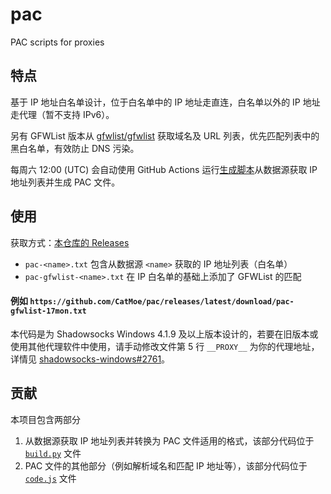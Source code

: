 # pac

PAC scripts for proxies

## 特点

基于 IP 地址白名单设计，位于白名单中的 IP 地址走直连，白名单以外的 IP 地址走代理（暂不支持 IPv6）。

另有 GFWList 版本从 [gfwlist/gfwlist](https://github.com/gfwlist/gfwlist) 获取域名及 URL 列表，优先匹配列表中的黑白名单，有效防止 DNS 污染。

每周六 12:00 (UTC) 会自动使用 GitHub Actions 运行[生成脚本](build.py)从数据源获取 IP 地址列表并生成 PAC 文件。

## 使用

获取方式：[本仓库的 Releases](https://github.com/iBug/pac/releases/latest)

- `pac-<name>.txt` 包含从数据源 `<name>` 获取的 IP 地址列表（白名单）
- `pac-gfwlist-<name>.txt` 在 IP 白名单的基础上添加了 GFWList 的匹配

#### 例如 `https://github.com/CatMoe/pac/releases/latest/download/pac-gfwlist-17mon.txt`

本代码是为 Shadowsocks Windows 4.1.9 及以上版本设计的，若要在旧版本或使用其他代理软件中使用，请手动修改文件第 5 行 `__PROXY__` 为你的代理地址，详情见 [shadowsocks-windows#2761](https://github.com/shadowsocks/shadowsocks-windows/issues/2761)。

## 贡献

本项目包含两部分

1. 从数据源获取 IP 地址列表并转换为 PAC 文件适用的格式，该部分代码位于 [`build.py`](build.py) 文件
2. PAC 文件的其他部分（例如解析域名和匹配 IP 地址等），该部分代码位于 [`code.js`](code.js) 文件
